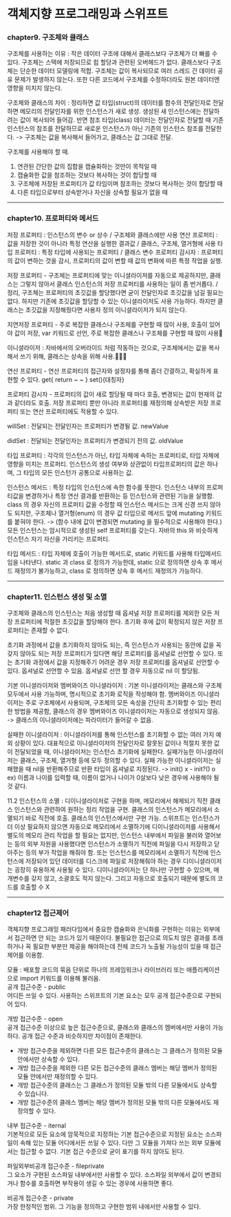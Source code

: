 # 객체지향 프로그래밍과 스위프트
### chapter9. 구조체와 클래스
구조체를 사용하는 이유 : 작은 데이터 구조에 대해서 클래스보다 구조체가 더 빠를 수 있다. 구조체는 스택에 저장되므로 힙 할당과 관련된 오버헤드가 없다. 클래스보다 구조체는 단순한 데이터 모델링에 적합. 구조체는 값이 복사되므로 여러 스레드 간 데이터 공유 문제가 발생하지 않는다. 또한 다른 코드에서 구조체를 수정하더라도 원본 데이터엔 영향을 미치지 않는다.


구조체와 클래스의 차이 : 정리하면 값 타입(struct)의 데이터를 함수의 전달인자로 전달하면 메모리의 전달인자를 위한 인스턴스가 새로 생성. 생성된 새 인스턴스에는 전달하려는 값이 복사되어 들어감. 반면 참조 타입(class) 데이터는 전달인자로 전달할 때 기존 인스턴스의 참조를 전달하므로 새로운 인스턴스가 아닌 기존의 인스턴스 참조를 전달한다. -> 구조체는 값을 복사해서 들어가고, 클래스는 값 그대로 전달.


구조체를 사용해야 할 때.


1. 연관된 간단한 값의 집합을 캡슐화하는 것만이 목적일 때
2. 캡슐화한 값을 참조하는 것보다 복사하는 것이 합당할 때
3. 구조체에 저장된 프로퍼티가 값 타임이며 참조하는 것보다 복사하는 것이 합당할 때
4. 다른 타입으로부터 상속받거나 자신을 상속할 필요가 없을 때
--------------------------------------------------------------
### chapter10. 프로퍼티와 메서드
저장 프로퍼티 : 인스턴스의 변수 or 상수 / 구조체와 클래스에만 사용
연산 프로퍼티 : 값을 저장한 것이 아니라 특정 연산을 실행한 결과값 / 클래스, 구조체, 열거형에 사용
타입 프로퍼티 : 특정 타입에 사용되는 프로퍼티 / 클래스 변수
프로퍼티 감시자 : 프로퍼티의 값이 변하는 것을 감시, 프로퍼티의 값이 변할 때 값의 변화에 따른 특정 작업을 실행.

저장 프로퍼티 -  구조체는 프로퍼티에 맞는 이니셜라이저를 자동으로 제공하지만, 클래스는 그렇지 않아서 클래스 인스턴스의 저장 프로퍼티를 사용하는 일이 좀 번거롭다. / 정리, 구조체는 프로퍼티의 초깃값을 할당했다면 굳이 전달인자로 초깃값을 넘길 필요는 없다. 하지만 기존에 초깃값을 할당할 수 있는 이니셜라이저도 사용 가능하다. 하지만 클래스는 초깃값을 지정해줬다면 사용자 정의 이니셜라이저가 되지 않는다.


지연저장 프로퍼티 - 주로 복잡한 클래스나 구조체를 구현할 때 많이 사용, 호출이 있어야 값이 저장, var 키워드로 선언, 주로 복잡한 클래스나 구조체를 구현할 때 많이 사용


이니셜라이저 : 자바에서의 오버라이드 처럼 작동하는 것으로, 구조체에서는 값을 복사해서 쓰기 위해, 클래스는 상속을 위해 사용.
 

연산 프로퍼티 - 연산 프로퍼티의 접근자와 설정자를 통해 좀더 간결하고, 확실하게 표현할 수 있다. get{ return ~ ~ } set(){대칭자}


프로퍼티 감시자 - 프로퍼티의 값이 새로 할당될 때 마다 호출, 변경되는 값이 현재의 값과 같더라도 호출. 저장 프로퍼티 뿐만 아니라 프로퍼티를 재정의해 상속받은 저장 프로퍼티 또는 연산 프로퍼티에도 적용할 수 있다.

 
willSet : 전달되는 전달인자는 프로퍼티가 변경될 값. newValue


didSet : 전달되는 전달인자는 프로퍼티가 변경되기 전의 값. oldValue

타입 프로퍼티 : 각각의 인스턴스가 아닌, 타입 자체에 속하는 프로퍼티로, 타입 자체에 영향을 미치는 프로퍼티. 인스턴스의 생성 여부와 상관없이 타입프로퍼티의 값은 하나며, 그 타입의 모든 인스턴가 공통으로 사용하는 값.


인스턴스 메서드 : 특정 타입의 인스턴스에 속한 함수를 뜻한다. 인스턴스 내부의 프로퍼티값을 변경하거나 특정 연산 결과를 반환하는 등 인스턴스와 관련된 기능을 실행함.
class 의 경우 자신의 프로퍼티 값을 수정할 때 인스턴스 메서드는 크게 신경 쓰지 않아도 되지만, 구조체나 열거형(enum) 의 경우 값 타입으로 메서드 앞에 mutating 키워드를 붙혀야 한다. -> (함수 내에 값이 변경되면 mutating 을 필수적으로 사용해야 한다.)
모든 인스턴스는 암시적으로 생성된 self 프로퍼티를 갖는다. 자바의 this 와 비슷하게 인스턴스 자기 자신을 가리키는 프로퍼티.


타입 메서드 : 타입 자체에 호출이 가능한 메서드로, static 키워드를 사용해 타입메서드임을 나타낸다. static 과 class 로 정의가 가능한데, static 으로 정의하면 상속 후 메서드 재정의가 불가능하고, class 로 정의하면 상속 후 메서드 재정의가 가능하다. 

---------------------------------------------------------------
### chapter11. 인스턴스 생성 및 소멸
구조체와 클래스의 인스턴스는 처음 생성할 때 옵셔널 저장 프로퍼티를 제외한 모든 저장 프로퍼티에 적절한 초깃값을 할당해야 한다. 초기화 후에 값이 확정되지 않은 저장 프로퍼티는 존재할 수 없다.


초기화 과정에서 값을 초기화하지 않아도 되는, 즉 인스턴스가 사용되는 동안에 값을 꼭 갖지 않아도 되는 저장 프로퍼티가 있다면 해당 프로퍼티를 옵셔널로 선언할 수 있다. 또는 초기화 과정에서 값을 지정해주기 어려운 경우 저장 프로퍼티를 옵셔널로 선언할 수 있다. 옵셔널로 선언할 수 있음. 옵셔널로 선언 할 경우 자동으로 nil 이 할당됨.


기본 이니셜라이저와 멤버와이즈 이니셜라이저 : 기본 이니셜라이저는 클래스와 구조체 모두에서 사용 가능하며, 명시적으로 초기화 로직을 작성해야 함. 멤버와이즈 이니셜라이저는 주로 구조체에서 사용되며, 구조체의 모든 속성을 간단히 초기화할 수 있는 편리한 방법을 제공함, 클래스의 경우 멤버와이즈 이니셜라이저는 자동으로 생성되지 않음. -> 클래스의 이니셜라이저에는 파라미터가 들어갈 수 없음.


실패한 이니셜라이저 : 이니셜라이저를 통해 인스턴스를 초기화할 수 없는 여러 가지 예외 상황이 있다. 대표적으로 이니셜라이저의 전달인자로 잘못된 값이나 적절치 못한 값이 전달되었을 때, 이니셜라이저는 인스턴스 초기화에 실패한다. 실패가능한 이니셜라이저는 클래스, 구조체, 열거형 등에 모두 정의할 수 있다. 실패 가능한 이니셜라이저는 실패했을 때 nil을 반환해주므로 반환 타입이 옵셔널로 지정된다. -> init() x - init?() o
ex) 이름과 나이를 입력할 때, 이름이 없거나 나이가 0살보다 낮은 경우에 사용해야 될 것 같다.

11.2 인스턴스의 소멸 : 디이니셜라이저로 구현을 하며, 메모리에서 해제되기 직전 클래스 인스턴스와 관련하여 원하는 정리 작업을 구현. 클래스의 인스턴스가 메모리에서 소멸되기 바로 직전에 호출. 클래스의 인스턴스에서만 구현 가능. 스위프트는 인스턴스가 더 이상 필요하지 않으면 자동으로 메모리에서 소멸하기에 디이니셜라이저를 사용해서 별도의 메모리 관리 작업을 할 필요는 없지만, 인스턴스 내부에서 파일을 불러와 열어보는 등의 외부 자원을 사용했다면 인스턴스가 소멸하기 직전에 파일을 다시 저장하고 닫아주는 등의 부가 작업을 해줘야 함. 또는 인스턴스를 메모리에서 소멸하기 직전에 인스턴스에 저장되어 있던 데이터를 디스크에 파일로 저장해줘야 하는 경우 디이니셜라이저는 굉장히 유용하게 사용될 수 있다. 디이니셜라이저는 단 하나만 구현할 수 있으며, 매개변수를 갖지 않고, 소괄호도 적지 않는다. 그리고 자동으로 호출되기 때문에 별도의 코드를 호출할 수 X   

-------------------------------------------------------------------------------------------------------------
### chapter12 접근제어
객체지향 프로그래밍 패러다임에서 중요한 캡슐화와 은닉화를 구현하는 이유는 외부에서 접근하면 안 되는 코드가 있기 때문이다. 불필요한 접근으로 의도치 않은 결과를 초래하거나 꼭 필요한 부분만 제공을 해야하는데 전체 코드가 노출될 가능성이 있을 때 접근 제어를 이용함.

모듈 : 배포할 코드의 묶음 단위로 하나의 프레임워크나 라이브러리 또는 애플리케이션으로 import 키워드를 이용해 불러옴.</br>
공개 접근수준 - public</br>
어디든 쓰일 수 있다. 사용하는 스위프트의 기본 요소는 모두 공개 접근수준으로 구현되어 있다.

개방 접근수준 - open</br>
공개 접근수준 이상으로 높은 접근수준으로, 클래스와 클래스의 멤버에서만 사용이 가능하다. 공개 접근 수준과 비슷하지만 차이점이 존재한다.
- 개방 접근수준을 제외하면 다른 모든 접근수준의 클래스는 그 클래스가 정의된 모듈안에서만 상속할 수 있다.
- 개방 접근수준을 제외한 다른 모든 접근수준의 클래스 멤버는 해당 멤버가 정의된 모듈 안에서만 재정의할 수 있다.
- 개방 접근수준의 클래스는 그 클래스가 정의된 모듈 밖의 다른 모듈에서도 상속할 수 있습니다.
- 개방 접근수준의 클래스 멤버는 해당 멤버가 정의된 모듈 밖의 다른 모듈에서도 재정의할 수 있다.

내부 접근수준 - iternal</br>
기본적으로 모든 요소에 암묵적으로 지정하는 기본 접근수준으로 지정된 요소는 소스파일이 속해 있는 모듈 어디에서든 쓰일 수 있다. 다만 그 모듈을 가져다 쓰는 외부 모듈에서는 접근할 수 없다. 기본 접근 수준으로 굳이 표기를 하지 않아도 된다.

파일외부비공개 접근수준 - fileprivate</br>
그 요소가 구현된 소스파일 내부에서만 사용할 수 있다. 소스파일 외부에서 값이 변경되거나 함수를 호출하면 부작용이 생길 수 있는 경우에 사용하면 좋다.

비공개 접근수준 - private</br>
가장 한정적인 범위. 그 기능을 정의하고 구현한 범위 내에서만 사용할 수 있다. 
